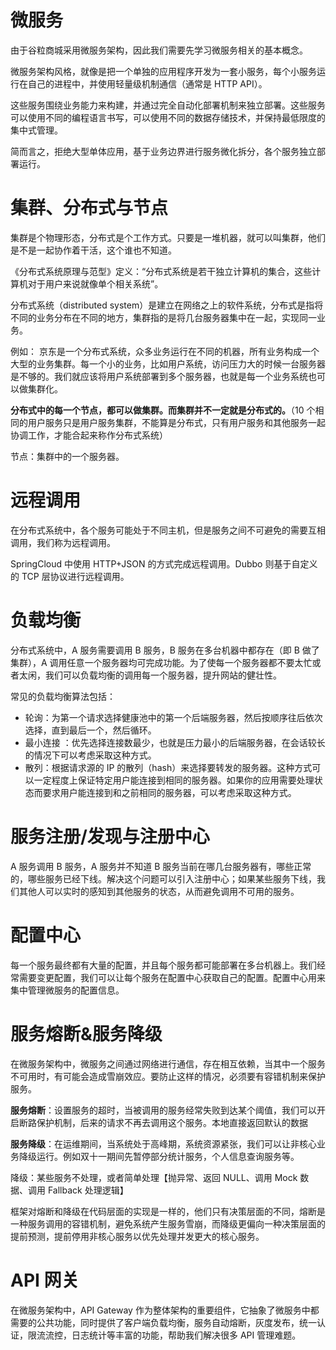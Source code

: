 

# 微服务

由于谷粒商城采用微服务架构，因此我们需要先学习微服务相关的基本概念。

微服务架构风格，就像是把一个单独的应用程序开发为一套小服务，每个小服务运行在自己的进程中，并使用轻量级机制通信（通常是 HTTP API）。

这些服务围绕业务能力来构建，并通过完全自动化部署机制来独立部署。这些服务可以使用不同的编程语言书写，可以使用不同的数据存储技术，并保持最低限度的集中式管理。

简而言之，拒绝大型单体应用，基于业务边界进行服务微化拆分，各个服务独立部署运行。


# 集群、分布式与节点

集群是个物理形态，分布式是个工作方式。只要是一堆机器，就可以叫集群，他们是不是一起协作着干活，这个谁也不知道。

《分布式系统原理与范型》定义：“分布式系统是若干独立计算机的集合，这些计算机对于用户来说就像单个相关系统”。

分布式系统（distributed system）是建立在网络之上的软件系统，分布式是指将不同的业务分布在不同的地方，集群指的是将几台服务器集中在一起，实现同一业务。

例如： 京东是一个分布式系统，众多业务运行在不同的机器，所有业务构成一个大型的业务集群。每一个小的业务，比如用户系统，访问压力大的时候一台服务器是不够的。我们就应该将用户系统部署到多个服务器，也就是每一个业务系统也可以做集群化。

**分布式中的每一个节点，都可以做集群。而集群并不一定就是分布式的。**（10 个相同的用户服务只是用户服务集群，不能算是分布式，只有用户服务和其他服务一起协调工作，才能合起来称作分布式系统）

节点：集群中的一个服务器。

# 远程调用

在分布式系统中，各个服务可能处于不同主机，但是服务之间不可避免的需要互相调用，我们称为远程调用。

SpringCloud 中使用 HTTP+JSON 的方式完成远程调用。Dubbo 则基于自定义的 TCP 层协议进行远程调用。

# 负载均衡

分布式系统中，A 服务需要调用 B 服务，B 服务在多台机器中都存在（即 B 做了集群），A 调用任意一个服务器均可完成功能。为了使每一个服务器都不要太忙或者太闲，我们可以负载均衡的调用每一个服务器，提升网站的健壮性。

常见的负载均衡算法包括：
- 轮询：为第一个请求选择健康池中的第一个后端服务器，然后按顺序往后依次选择，直到最后一个，然后循环。
- 最小连接 ：优先选择连接数最少，也就是压力最小的后端服务器，在会话较长的情况下可以考虑采取这种方式。
- 散列：根据请求源的 IP 的散列（hash）来选择要转发的服务器。这种方式可以一定程度上保证特定用户能连接到相同的服务器。如果你的应用需要处理状态而要求用户能连接到和之前相同的服务器，可以考虑采取这种方式。

# 服务注册/发现与注册中心

A 服务调用 B 服务，A 服务并不知道 B 服务当前在哪几台服务器有，哪些正常的，哪些服务已经下线。解决这个问题可以引入注册中心；如果某些服务下线，我们其他人可以实时的感知到其他服务的状态，从而避免调用不可用的服务。

#  配置中心

每一个服务最终都有大量的配置，并且每个服务都可能部署在多台机器上。我们经常需要变更配置，我们可以让每个服务在配置中心获取自己的配置。配置中心用来集中管理微服务的配置信息。

#  服务熔断&服务降级

在微服务架构中，微服务之间通过网络进行通信，存在相互依赖，当其中一个服务不可用时，有可能会造成雪崩效应。要防止这样的情况，必须要有容错机制来保护服务。

**服务熔断**：设置服务的超时，当被调用的服务经常失败到达某个阈值，我们可以开启断路保护机制，后来的请求不再去调用这个服务。本地直接返回默认的数据

**服务降级**：在运维期间，当系统处于高峰期，系统资源紧张，我们可以让非核心业务降级运行。例如双十一期间先暂停部分统计服务，个人信息查询服务等。

降级：某些服务不处理，或者简单处理【抛异常、返回 NULL、调用 Mock 数据、调用 Fallback 处理逻辑】

框架对熔断和降级在代码层面的实现是一样的，他们只有决策层面的不同，熔断是一种服务调用的容错机制，避免系统产生服务雪崩，而降级更偏向一种决策层面的提前预测，提前停用非核心服务以优先处理并发更大的核心服务。


# API  网关

在微服务架构中，API Gateway 作为整体架构的重要组件，它抽象了微服务中都需要的公共功能，同时提供了客户端负载均衡，服务自动熔断，灰度发布，统一认证，限流流控，日志统计等丰富的功能，帮助我们解决很多 API 管理难题。